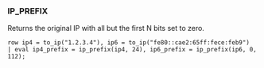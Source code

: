 <!--
This is generated by ESQL's AbstractFunctionTestCase. Do no edit it. See ../README.md for how to regenerate it.
-->

### IP_PREFIX
Returns the original IP with all but the first N bits set to zero.

```
row ip4 = to_ip("1.2.3.4"), ip6 = to_ip("fe80::cae2:65ff:fece:feb9")
| eval ip4_prefix = ip_prefix(ip4, 24), ip6_prefix = ip_prefix(ip6, 0, 112);
```
